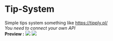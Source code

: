 # Tip-System
Simple tips system something like https://tipply.pl/
<br>
*You need to connect your own API*
<br>
**Preview :**
<img src="https://cdn.discordapp.com/attachments/1078069464295297127/1078109106809864292/image.png"></img>
<img src="https://cdn.discordapp.com/attachments/1078069464295297127/1078109916453142598/image.png"></img>
